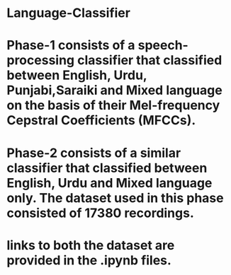# Language-Classifier

# Phase-1 consists of a speech-processing classifier that classified between English, Urdu, Punjabi,Saraiki and Mixed language on the basis of their Mel-frequency Cepstral Coefficients (MFCCs).

# Phase-2 consists of a similar classifier that classified between English, Urdu and Mixed language only. The dataset used in this phase consisted of 17380 recordings.


# links to both the dataset are provided in the .ipynb files.
